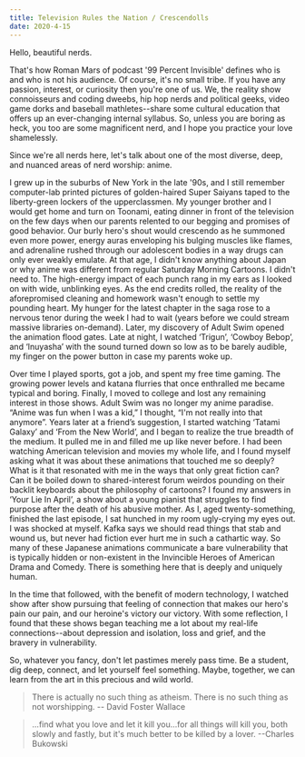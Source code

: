 ```yaml
---
title: Television Rules the Nation / Crescendolls
date: 2020-4-15
---
```


Hello, beautiful nerds.

That's how Roman Mars of podcast '99 Percent Invisible' defines who is and who is not his audience. Of course, it's no small tribe. If you have any passion, interest, or curiosity then you're one of us. We, the reality show connoisseurs and coding dweebs, hip hop nerds and political geeks, video game dorks and baseball mathletes--share some cultural education that offers up an ever-changing internal syllabus. So, unless you are boring as heck, you too are some magnificent nerd, and I hope you practice your love shamelessly. 

Since we're all nerds here, let's talk about one of the most diverse, deep, and nuanced areas of nerd worship: anime.

I grew up in the suburbs of New York in the late '90s, and I still remember computer-lab printed pictures of golden-haired Super Saiyans taped to the liberty-green lockers of the upperclassmen. My younger brother and I would get home and turn on Toonami, eating dinner in front of the television on the few days when our parents relented to our begging and promises of good behavior. Our burly hero's shout would crescendo as he summoned even more power, energy auras enveloping his bulging muscles like flames, and adrenaline rushed through our adolescent bodies in a way drugs can only ever weakly emulate. At that age, I didn't know anything about Japan or why anime was different from regular Saturday Morning Cartoons. I didn't need to. The high-energy impact of each punch rang in my ears as I looked on with wide, unblinking eyes. As the end credits rolled, the reality of the aforepromised cleaning and homework wasn't enough to settle my pounding heart. My hunger for the latest chapter in the saga rose to a nervous tenor during the week I had to wait (years before we could stream massive libraries on-demand). Later, my discovery of Adult Swim opened the animation flood gates. Late at night, I watched ‘Trigun’, ‘Cowboy Bebop’, and ‘Inuyasha’ with the sound turned down so low as to be barely audible, my finger on the power button in case my parents woke up. 

Over time I played sports, got a job, and spent my free time gaming. The growing power levels and katana flurries that once enthralled me became typical and boring. Finally, I moved to college and lost any remaining interest in those shows. Adult Swim was no longer my anime paradise. “Anime was fun when I was a kid,” I thought, “I'm not really into that anymore”. Years later at a friend’s suggestion, I started watching ‘Tatami Galaxy’ and ‘From the New World’, and I began to realize the true breadth of the medium. It pulled me in and filled me up like never before. I had been watching American television and movies my whole life, and I found myself asking what it was about these animations that touched me so deeply? What is it that resonated with me in the ways that only great fiction can? Can it be boiled down to shared-interest forum weirdos pounding on their backlit keyboards about the philosophy of cartoons? I found my answers in ‘Your Lie In April’, a show about a young pianist that struggles to find purpose after the death of his abusive mother. As I, aged twenty-something, finished the last episode, I sat hunched in my room ugly-crying my eyes out. I was shocked at myself. Kafka says we should read things that stab and wound us, but never had fiction ever hurt me in such a cathartic way. So many of these Japanese animations communicate a bare vulnerability that is typically hidden or non-existent in the Invincible Heroes of American Drama and Comedy. There is something here that is deeply and uniquely human.

In the time that followed, with the benefit of modern technology, I watched show after show pursuing that feeling of connection that makes our hero's pain our pain, and our heroine's victory our victory. With some reflection, I found that these shows began teaching me a lot about my real-life connections--about depression and isolation, loss and grief, and the bravery in vulnerability.

So, whatever you fancy, don't let pastimes merely pass time. Be a student, dig deep, connect, and let yourself feel something. Maybe, together, we can learn from the art in this precious and wild world.

> There is actually no such thing as atheism. There is no such thing as not worshipping. -- David Foster Wallace

> ...find what you love and let it kill you...for all things will kill you, both slowly and fastly, but it's much better to be killed by a lover. --Charles Bukowski

